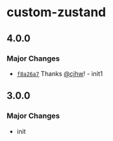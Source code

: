 # custom-zustand

## 4.0.0

### Major Changes

- [`f8a26a7`](https://github.com/cjhw/react-state/commit/f8a26a76026520b15e2673cce7a1da625af335bd) Thanks [@cjhw](https://github.com/cjhw)! - init1

## 3.0.0

### Major Changes

- init
